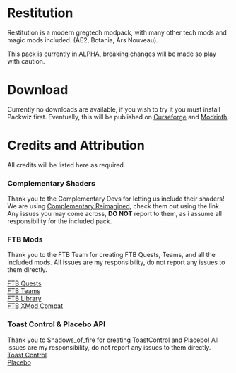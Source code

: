# Restitution

Restitution is a modern gregtech modpack, with many other tech mods and magic mods included. (AE2, Botania, Ars Nouveau).

This pack is currently in ALPHA, breaking changes will be made so play with caution.

# Download

Currently no downloads are available, if you wish to try it you must install Packwiz first.
Eventually, this will be published on [Curseforge](https://curseforge.com) and [Modrinth](https://modrinth.com).

# Credits and Attribution
All credits will be listed here as required.
### Complementary Shaders
Thank you to the Complementary Devs for letting us include their shaders! We are using [Complementary Reimagined](https://github.com/ComplementaryDevelopment/ComplementaryReimagined), check them out using the link.
Any issues you may come across, **DO NOT** report to them, as i assume all responsibility for the included pack.
### FTB Mods
Thank you to the FTB Team for creating FTB Quests, Teams, and all the included mods. All issues are my responsibility, do not report any issues to them directly.

[FTB Quests](https://www.curseforge.com/minecraft/mc-mods/ftb-quests-forge)<br>
[FTB Teams](https://www.curseforge.com/minecraft/mc-mods/ftb-teams-forge)<br>
[FTB Library](https://www.curseforge.com/minecraft/mc-mods/ftb-library-forge)<br>
[FTB XMod Compat](https://www.curseforge.com/minecraft/mc-mods/ftb-xmod-compat)
### Toast Control & Placebo API
Thank you to Shadows_of_fire for creating ToastControl and Placebo! All issues are my responsibility, do not report any issues to them directly.<br>
[Toast Control](https://www.curseforge.com/minecraft/mc-mods/toast-control)<br>
[Placebo](https://www.curseforge.com/minecraft/mc-mods/placebo)
